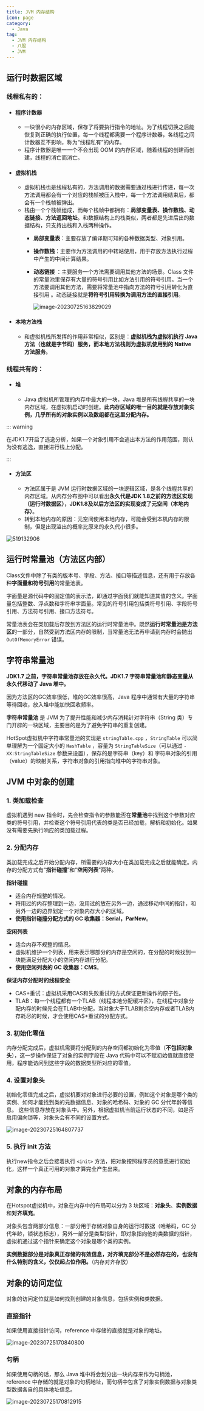 ```yaml
---
title: JVM 内存结构
icon: page
category:
  - Java
tag:
  - JVM 内存结构
  - 八股
  - JVM
---
```


## 运行时数据区域

### **线程私有的：**

- #### 程序计数器

  - 一块很小的内存区域，保存了将要执行指令的地址。为了线程切换之后能恢复到正确的执行位置，每一个线程都需要一个程序计数器，各线程之间计数器互不影响，称为“线程私有”的内存。
  - 程序计数器是唯一一个不会出现 OOM 的内存区域，随着线程的创建而创建，线程的消亡而消亡。
<!-- more -->
- #### 虚拟机栈
  - 虚拟机栈也是线程私有的，方法调用的数据需要通过栈进行传递，每一次方法调用都会有一个对应的栈帧被压入栈中，每一个方法调用结束后，都会有一个栈帧被弹出。
  - 栈由一个个栈帧组成，而每个栈帧中都拥有：**局部变量表、操作数栈、动态链接、方法返回地址**。和数据结构上的栈类似，两者都是先进后出的数据结构，只支持出栈和入栈两种操作。
    - **局部变量表**：主要存放了编译期可知的各种数据类型、对象引用。
    - **操作数栈**：主要作为方法调用的中转站使用，用于存放方法执行过程中产生的中间计算结果。
    - **动态链接** ：主要服务一个方法需要调用其他方法的场景。Class 文件的常量池里保存有大量的符号引用比如方法引用的符号引用。当一个方法要调用其他方法，需要将常量池中指向方法的符号引用转化为直接引用 。动态链接就是**将符号引用转换为调用方法的直接引用**。
    
      ![image-20230725163829029](/markdown/image-20230725163829029.png)

- #### 本地方法栈
  - 和虚拟机栈所发挥的作用非常相似，区别是：**虚拟机栈为虚拟机执行 Java 方法（也就是字节码）服务，而本地方法栈则为虚拟机使用到的 Native 方法服务**。

### **线程共有的：**

- #### 堆

  - Java 虚拟机所管理的内存中最大的一块，Java 堆是所有线程共享的一块内存区域，在虚拟机启动时创建。**此内存区域的唯一目的就是存放对象实例，几乎所有的对象实例以及数组都在这里分配内存。**

::: warning

在JDK1.7开启了逃逸分析，如果一个对象引用不会逃出本方法的作用范围，则认为没有逃逸，直接进行栈上分配。

:::

- #### 方法区

  - 方法区属于是 JVM 运行时数据区域的一块逻辑区域，是各个线程共享的内存区域。从内存分布图中可以看出**永久代是JDK 1.8之前的方法区实现（运行时数据区），JDK1.8及以后方法区的实现变成了元空间（本地内存）**。
  - 转到本地内存的原因：元空间使用本地内存，可能会受到本机内存的限制，但是出现溢出的概率比原来的永久代小很多。

![519132906](/markdown/image-20230616180622721.png)

## 运行时常量池（方法区内部）

Class文件中除了有类的版本号、字段、方法、接口等描述信息，还有用于存放各种**字面量和符号引用**的常量池表。

字面量是源代码中的固定值的表示法，即通过字面我们就能知道其值的含义。字面量包括整数、浮点数和字符串字面量。常见的符号引用包括类符号引用、字段符号引用、方法符号引用、接口方法符号。

常量池表会在类加载后存放到方法区的运行时常量池中。既然**运行时常量池是方法区**的一部分，自然受到方法区内存的限制，当常量池无法再申请到内存时会抛出 `OutOfMemoryError` 错误。

## 字符串常量池

**JDK1.7 之前，字符串常量池存放在永久代。JDK1.7 字符串常量池和静态变量从永久代移动了 Java 堆中。**

因为方法区的GC效率很低，堆的GC效率很高，Java 程序中通常有大量的字符串等待回收，放入堆中能加快回收频率。

**字符串常量池** 是 JVM 为了提升性能和减少内存消耗针对字符串（String 类）专门开辟的一块区域，主要目的是为了避免字符串的重复创建。

HotSpot虚拟机中字符串常量池的实现是 `stringTable.cpp` ，`StringTable` 可以简单理解为一个固定大小的 `HashTable` ，容量为 `StringTableSize`（可以通过 `-XX:StringTableSize` 参数来设置），保存的是字符串（key）和 字符串对象的引用（value）的映射关系，字符串对象的引用指向堆中的字符串对象。

## JVM 中对象的创建

### 1. 类加载检查

虚拟机遇到 new 指令时，先会检查指令的参数能否在**常量池**中找到这个参数对应类的符号引用，并检查这个符号引用代表的类是否已经加载，解析和初始化。如果没有需要先执行响应的类加载过程。

### 2. 分配内存

类加载完成之后开始分配内存，所需要的内存大小在类加载完成之后就能确定。内存的分配方式有“**指针碰撞**”和“**空闲列表**”两种。

**指针碰撞**

- 适合内存规整的情况。
- 将用过的内存整理到一边，没用过的放在另外一边，通过移动中间的指针，和另外一边的边界划定一个对象内存大小的区域。
- **使用指针碰撞分配方式的 GC 收集器：Serial，ParNew**。

**空闲列表**

- 适合内存不规整的情况。
- 虚拟机维护一个列表，用来表示哪部分的内存是空闲的，在分配的时候找到一块能满足分配大小的空闲内存进行分配。
- **使用空闲列表的 GC 收集器：CMS**。

**保证内存分配时的线程安全**

- CAS+重试：虚拟机采用CAS和失败重试的方式保证更新操作的原子性。
- TLAB：每一个线程都有一个TLAB（线程本地分配缓冲区），在线程中对象分配内存的时候先会在TLAB中分配，当对象大于TLAB剩余空内存或者TLAB内存耗尽的时候，才会使用CAS+重试的分配方式。

### 3. 初始化零值

内存分配完成后，虚拟机需要将分配到的内存空间都初始化为零值（**不包括对象头**），这一步操作保证了对象的实例字段在 Java 代码中可以不赋初始值就直接使用，程序能访问到这些字段的数据类型所对应的零值。

### 4. 设置对象头

初始化零值完成之后，虚拟机要对对象进行必要的设置，例如这个对象是哪个类的实例、如何才能找到类的元数据信息、对象的哈希码、对象的 GC 分代年龄等信息。 这些信息存放在对象头中。另外，根据虚拟机当前运行状态的不同，如是否启用偏向锁等，对象头会有不同的设置方式。

![image-20230725164807737](/markdown/image-20230725164807737.png)

### 5. 执行 init 方法

执行new指令之后会接着执行 `<init>` 方法，把对象按照程序员的意愿进行初始化，这样一个真正可用的对象才算完全产生出来。

## 对象的内存布局

在Hotspot虚拟机中，对象在内存中的布局可以分为 3 块区域：**对象头**、**实例数据**和**对齐填充**。

对象头包含两部分信息：一部分用于存储对象自身的运行时数据（哈希码，GC 分代年龄，锁状态标志），另外一部分是类型指针，即对象指向他的类数据的指针，虚拟机通过这个指针来确定这个对象是哪个类的实例。

**实例数据部分是对象真正存储的有效信息，对齐填充部分不是必然存在的，也没有什么特别的含义，仅仅起占位作用。**（内存对齐存放）

## 对象的访问定位

对象的访问定位就是如何找到创建的对象信息，包括实例和类数据。

### 直接指针

如果使用直接指针访问，reference 中存储的直接就是对象的地址。

![image-20230725170840800](/markdown/image-20230725170840800.png)

### 句柄

如果使用句柄的话，那么 Java 堆中将会划分出一块内存来作为句柄池，reference 中存储的就是对象的句柄地址，而句柄中包含了对象实例数据与对象类型数据各自的具体地址信息。

![image-20230725170812915](/markdown/image-20230725170812915.png)
